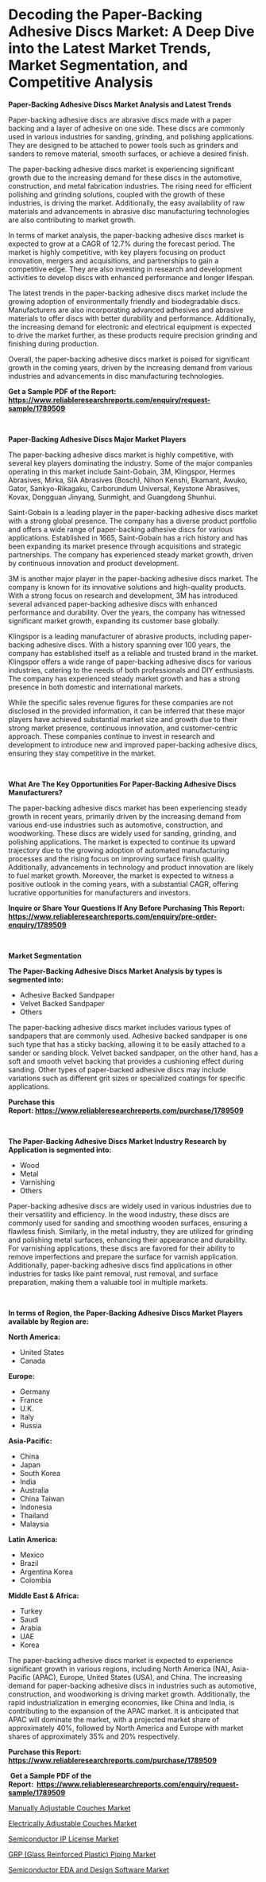 <p><h1>Decoding the Paper-Backing Adhesive Discs Market: A Deep Dive into the Latest Market Trends, Market Segmentation, and Competitive Analysis</h1></p><p><strong>Paper-Backing Adhesive Discs Market Analysis and Latest Trends</strong></p>
<p><p>Paper-backing adhesive discs are abrasive discs made with a paper backing and a layer of adhesive on one side. These discs are commonly used in various industries for sanding, grinding, and polishing applications. They are designed to be attached to power tools such as grinders and sanders to remove material, smooth surfaces, or achieve a desired finish.</p><p>The paper-backing adhesive discs market is experiencing significant growth due to the increasing demand for these discs in the automotive, construction, and metal fabrication industries. The rising need for efficient polishing and grinding solutions, coupled with the growth of these industries, is driving the market. Additionally, the easy availability of raw materials and advancements in abrasive disc manufacturing technologies are also contributing to market growth.</p><p>In terms of market analysis, the paper-backing adhesive discs market is expected to grow at a CAGR of 12.7% during the forecast period. The market is highly competitive, with key players focusing on product innovation, mergers and acquisitions, and partnerships to gain a competitive edge. They are also investing in research and development activities to develop discs with enhanced performance and longer lifespan.</p><p>The latest trends in the paper-backing adhesive discs market include the growing adoption of environmentally friendly and biodegradable discs. Manufacturers are also incorporating advanced adhesives and abrasive materials to offer discs with better durability and performance. Additionally, the increasing demand for electronic and electrical equipment is expected to drive the market further, as these products require precision grinding and finishing during production.</p><p>Overall, the paper-backing adhesive discs market is poised for significant growth in the coming years, driven by the increasing demand from various industries and advancements in disc manufacturing technologies.</p></p>
<p><strong>Get a Sample PDF of the Report:&nbsp; <a href="https://www.reliableresearchreports.com/enquiry/request-sample/1789509">https://www.reliableresearchreports.com/enquiry/request-sample/1789509</a></strong></p>
<p>&nbsp;</p>
<p><strong>Paper-Backing Adhesive Discs Major Market Players</strong></p>
<p><p>The paper-backing adhesive discs market is highly competitive, with several key players dominating the industry. Some of the major companies operating in this market include Saint-Gobain, 3M, Klingspor, Hermes Abrasives, Mirka, SIA Abrasives (Bosch), Nihon Kenshi, Ekamant, Awuko, Gator, Sankyo-Rikagaku, Carborundum Universal, Keystone Abrasives, Kovax, Dongguan Jinyang, Sunmight, and Guangdong Shunhui.</p><p>Saint-Gobain is a leading player in the paper-backing adhesive discs market with a strong global presence. The company has a diverse product portfolio and offers a wide range of paper-backing adhesive discs for various applications. Established in 1665, Saint-Gobain has a rich history and has been expanding its market presence through acquisitions and strategic partnerships. The company has experienced steady market growth, driven by continuous innovation and product development.</p><p>3M is another major player in the paper-backing adhesive discs market. The company is known for its innovative solutions and high-quality products. With a strong focus on research and development, 3M has introduced several advanced paper-backing adhesive discs with enhanced performance and durability. Over the years, the company has witnessed significant market growth, expanding its customer base globally.</p><p>Klingspor is a leading manufacturer of abrasive products, including paper-backing adhesive discs. With a history spanning over 100 years, the company has established itself as a reliable and trusted brand in the market. Klingspor offers a wide range of paper-backing adhesive discs for various industries, catering to the needs of both professionals and DIY enthusiasts. The company has experienced steady market growth and has a strong presence in both domestic and international markets.</p><p>While the specific sales revenue figures for these companies are not disclosed in the provided information, it can be inferred that these major players have achieved substantial market size and growth due to their strong market presence, continuous innovation, and customer-centric approach. These companies continue to invest in research and development to introduce new and improved paper-backing adhesive discs, ensuring they stay competitive in the market.</p></p>
<p>&nbsp;</p>
<p><strong>What Are The Key Opportunities For Paper-Backing Adhesive Discs Manufacturers?</strong></p>
<p><p>The paper-backing adhesive discs market has been experiencing steady growth in recent years, primarily driven by the increasing demand from various end-use industries such as automotive, construction, and woodworking. These discs are widely used for sanding, grinding, and polishing applications. The market is expected to continue its upward trajectory due to the growing adoption of automated manufacturing processes and the rising focus on improving surface finish quality. Additionally, advancements in technology and product innovation are likely to fuel market growth. Moreover, the market is expected to witness a positive outlook in the coming years, with a substantial CAGR, offering lucrative opportunities for manufacturers and investors.</p></p>
<p><strong>Inquire or Share Your Questions If Any Before Purchasing This Report: <a href="https://www.reliableresearchreports.com/enquiry/pre-order-enquiry/1789509">https://www.reliableresearchreports.com/enquiry/pre-order-enquiry/1789509</a></strong></p>
<p>&nbsp;</p>
<p><strong>Market Segmentation</strong></p>
<p><strong>The Paper-Backing Adhesive Discs Market Analysis by types is segmented into:</strong></p>
<p><ul><li>Adhesive Backed Sandpaper</li><li>Velvet Backed Sandpaper</li><li>Others</li></ul></p>
<p><p>The paper-backing adhesive discs market includes various types of sandpapers that are commonly used. Adhesive backed sandpaper is one such type that has a sticky backing, allowing it to be easily attached to a sander or sanding block. Velvet backed sandpaper, on the other hand, has a soft and smooth velvet backing that provides a cushioning effect during sanding. Other types of paper-backed adhesive discs may include variations such as different grit sizes or specialized coatings for specific applications.</p></p>
<p><strong>Purchase this Report:&nbsp;<a href="https://www.reliableresearchreports.com/purchase/1789509">https://www.reliableresearchreports.com/purchase/1789509</a></strong></p>
<p>&nbsp;</p>
<p><strong>The Paper-Backing Adhesive Discs Market Industry Research by Application is segmented into:</strong></p>
<p><ul><li>Wood</li><li>Metal</li><li>Varnishing</li><li>Others</li></ul></p>
<p><p>Paper-backing adhesive discs are widely used in various industries due to their versatility and efficiency. In the wood industry, these discs are commonly used for sanding and smoothing wooden surfaces, ensuring a flawless finish. Similarly, in the metal industry, they are utilized for grinding and polishing metal surfaces, enhancing their appearance and durability. For varnishing applications, these discs are favored for their ability to remove imperfections and prepare the surface for varnish application. Additionally, paper-backing adhesive discs find applications in other industries for tasks like paint removal, rust removal, and surface preparation, making them a valuable tool in multiple markets.</p></p>
<p>&nbsp;</p>
<p><strong>In terms of Region, the Paper-Backing Adhesive Discs Market Players available by Region are:</strong></p>
<p>
    <p> <strong> North America: </strong>
        <ul>
            <li>United States</li>
            <li>Canada</li>
        </ul>
        </p> 
    <p> <strong> Europe: </strong>
        <ul>
            <li>Germany</li>
            <li>France</li>
            <li>U.K.</li>
            <li>Italy</li>
            <li>Russia</li>
        </ul>
        </p> 
    <p> <strong> Asia-Pacific: </strong>
        <ul>
            <li>China</li>
            <li>Japan</li>
            <li>South Korea</li>
            <li>India</li>
            <li>Australia</li>
            <li>China Taiwan</li>
            <li>Indonesia</li>
            <li>Thailand</li>
            <li>Malaysia</li>
        </ul>
        </p> 
    <p> <strong> Latin America: </strong>
        <ul>
            <li>Mexico</li>
            <li>Brazil</li>
            <li>Argentina Korea</li>
            <li>Colombia</li>
        </ul>
        </p> 
    <p> <strong> Middle East & Africa: </strong>
        <ul>
            <li>Turkey</li>
            <li>Saudi</li>
            <li>Arabia</li>
            <li>UAE</li>
            <li>Korea</li>
        </ul>
    </p>
    </p>
<p><p>The paper-backing adhesive discs market is expected to experience significant growth in various regions, including North America (NA), Asia-Pacific (APAC), Europe, United States (USA), and China. The increasing demand for paper-backing adhesive discs in industries such as automotive, construction, and woodworking is driving market growth. Additionally, the rapid industrialization in emerging economies, like China and India, is contributing to the expansion of the APAC market. It is anticipated that APAC will dominate the market, with a projected market share of approximately 40%, followed by North America and Europe with market shares of approximately 35% and 20% respectively.</p></p>
<p><strong>Purchase this Report: <a href="https://www.reliableresearchreports.com/purchase/1789509">https://www.reliableresearchreports.com/purchase/1789509</a></strong></p>
<p>&nbsp;<strong>Get a Sample PDF of the Report:&nbsp;&nbsp;<a href="https://www.reliableresearchreports.com/enquiry/request-sample/1789509">https://www.reliableresearchreports.com/enquiry/request-sample/1789509</a></strong></p>
<p><strong></strong></p>
<p><p><a href="https://www.linkedin.com/pulse/decoding-manually-adjustable-couches-market-deep-dive-latest/">Manually Adjustable Couches Market</a></p><p><a href="https://www.linkedin.com/pulse/electrically-adjustable-couches-market-challenges-opportunities/">Electrically Adjustable Couches Market</a></p><p><a href="https://github.com/jonneygiverf/Market-Research-Report-List-1/blob/main/semiconductor-ip-license-market.md">Semiconductor IP License Market</a></p><p><a href="https://medium.com/@madelynyost/grp-glass-reinforced-plastic-piping-market-competitive-analysis-market-trends-and-forecast-to-3aa5bb98a94b">GRP (Glass Reinforced Plastic) Piping Market</a></p><p><a href="https://github.com/dziulagalemab/Market-Research-Report-List-1/blob/main/semiconductor-eda-and-design-software-market.md">Semiconductor EDA and Design Software Market</a></p></p>